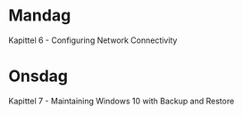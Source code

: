 # **Mandag**
Kapittel 6 - Configuring Network Connectivity

# **Onsdag**
Kapittel 7 - Maintaining Windows 10 with Backup and Restore